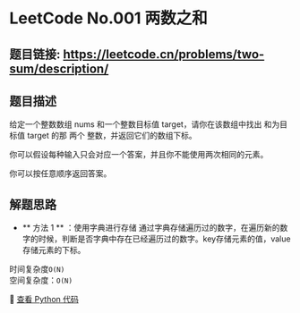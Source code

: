 # LeetCode No.001 两数之和

## 题目链接: https://leetcode.cn/problems/two-sum/description/

## 题目描述
给定一个整数数组 nums 和一个整数目标值 target，请你在该数组中找出 和为目标值 target  的那 两个 整数，并返回它们的数组下标。

你可以假设每种输入只会对应一个答案，并且你不能使用两次相同的元素。

你可以按任意顺序返回答案。

## 解题思路
- ** 方法 1 ** ：使用字典进行存储
通过字典存储遍历过的数字，在遍历新的数字的时候，判断是否字典中存在已经遍历过的数字。key存储元素的值，value存储元素的下标。


时间复杂度`O(N)`  
空间复杂度：`O(N)`

📌 [查看 Python 代码](../solutions/python/No_001_两数之和.py)